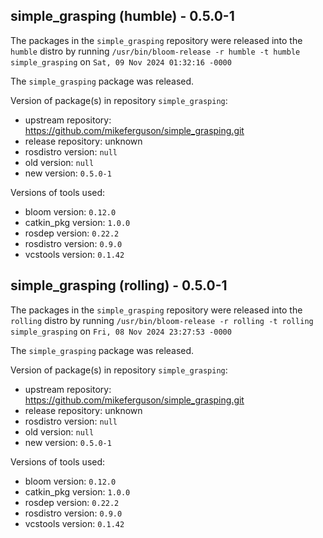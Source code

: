 ## simple_grasping (humble) - 0.5.0-1

The packages in the `simple_grasping` repository were released into the `humble` distro by running `/usr/bin/bloom-release -r humble -t humble simple_grasping` on `Sat, 09 Nov 2024 01:32:16 -0000`

The `simple_grasping` package was released.

Version of package(s) in repository `simple_grasping`:

- upstream repository: https://github.com/mikeferguson/simple_grasping.git
- release repository: unknown
- rosdistro version: `null`
- old version: `null`
- new version: `0.5.0-1`

Versions of tools used:

- bloom version: `0.12.0`
- catkin_pkg version: `1.0.0`
- rosdep version: `0.22.2`
- rosdistro version: `0.9.0`
- vcstools version: `0.1.42`


## simple_grasping (rolling) - 0.5.0-1

The packages in the `simple_grasping` repository were released into the `rolling` distro by running `/usr/bin/bloom-release -r rolling -t rolling simple_grasping` on `Fri, 08 Nov 2024 23:27:53 -0000`

The `simple_grasping` package was released.

Version of package(s) in repository `simple_grasping`:

- upstream repository: https://github.com/mikeferguson/simple_grasping.git
- release repository: unknown
- rosdistro version: `null`
- old version: `null`
- new version: `0.5.0-1`

Versions of tools used:

- bloom version: `0.12.0`
- catkin_pkg version: `1.0.0`
- rosdep version: `0.22.2`
- rosdistro version: `0.9.0`
- vcstools version: `0.1.42`


